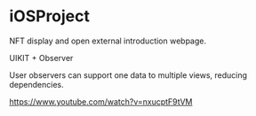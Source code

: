 # iOSProject

NFT display and open external introduction webpage.

UIKIT + Observer

User observers can support one data to multiple views, reducing dependencies.

https://www.youtube.com/watch?v=nxucptF9tVM
